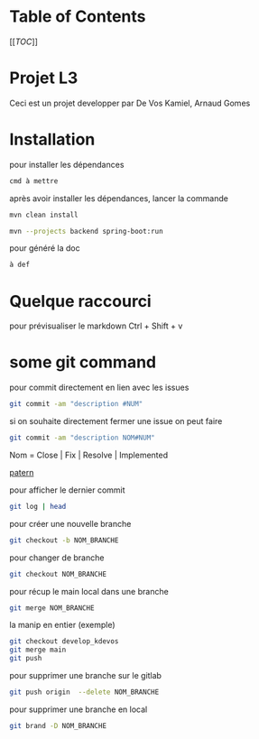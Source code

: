 # Table of Contents

[[_TOC_]]

# Projet L3

Ceci est un projet developper par De Vos Kamiel, Arnaud Gomes

# Installation

pour installer les dépendances

```bash
cmd à mettre
```

après avoir installer les dépendances, lancer la commande

```bash
mvn clean install
```

```bash
mvn --projects backend spring-boot:run
```

pour généré la doc

```bash
à def
```

# Quelque raccourci

pour prévisualiser le markdown
Ctrl + Shift + v

# some git command

pour commit directement en lien avec les issues

```bash
git commit -am "description #NUM"
```

si on souhaite directement fermer une issue on peut faire

```bash
git commit -am "description NOM#NUM"
```

Nom = Close | Fix | Resolve | Implemented

[patern](https://docs.gitlab.com/user/project/issues/managing_issues/#default-closing-pattern)

pour afficher le dernier commit

```bash
git log | head
```

pour créer une nouvelle branche

```bash
git checkout -b NOM_BRANCHE
```

pour changer de branche

```bash
git checkout NOM_BRANCHE
```

pour récup le main local dans une branche

```bash
git merge NOM_BRANCHE
```

la manip en entier (exemple)

```bash
git checkout develop_kdevos
git merge main
git push
```

pour supprimer une branche sur le gitlab

```bash
git push origin  --delete NOM_BRANCHE
```

pour supprimer une branche en local

```bash
git brand -D NOM_BRANCHE
```
